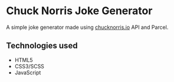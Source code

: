 # Chuck Norris Joke Generator

A simple joke generator made using [chucknorris.io](https://api.chucknorris.io/) API and Parcel.

## Technologies used

- HTML5
- CSS3/SCSS
- JavaScript
